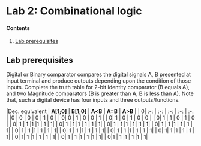 # Lab 2: Combinational logic

#### Contents

1. [Lab prerequisites](#Lab-prerequisites)



## Lab prerequisites

Digital or Binary comparator compares the digital signals A, B presented at input terminal and produce outputs depending upon the condition of those inputs. Complete the truth table for 2-bit Identity comparator (B equals A), and two Magnitude comparators (B is greater than A, B is less than A). Note that, such a digital device has four inputs and three outputs/functions.

   |Dec. equivalent | **A[1;0]** | **B[1;0]** | **A<B** | **A=B** | **A>B** |
   | 0| :-: | :-: | :-: | :-: | :-: |
   |0 | 0 | 0 | 0 | 1 | 0 |
   | 0| 0 | 1 | 0 | 0 | 1 |
   | 0| 1 | 0 | 1 | 0 | 0 |
   | 0| 1 | 1 | 0 | 1 | 0 |
   | 0| 1 | 1 |1  |1  | 1 | 1|
   | 0| 1 | 1 |1  | 1 | 1 | 1|
   | 0| 1 | 1 |1  | 1 | 1 | 1|
   | 0| 1 | 1 |1  | 1 | 1 | 1|
   | 0| 1 | 1 |1  | 1 | 1 | 1|
   | 0| 1 | 1 |1  | 1 | 1 | 1|
   | 0| 1 | 1 |1  | 1 | 1 | 1|
   | 0|  1| 1 |1  | 1 | 1 | 1|
   | 0|  1| 1 |1  | 1 | 1 | 1|
   | 0| 1 | 1 |1  | 1 |1  | 1|
   | 0|1  | 1 |1  | 1 |1  | 1|
   
  
